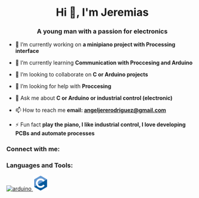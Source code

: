 <h1 align="center">Hi 👋, I'm Jeremias</h1>
<h3 align="center">A young man with a passion for electronics</h3>

- 🔭 I’m currently working on **a minipiano project with Processing interface**

- 🌱 I’m currently learning **Communication with Proccesing and Arduino**

- 👯 I’m looking to collaborate on **C or Arduino projects**

- 🤝 I’m looking for help with **Proccesing**

- 💬 Ask me about **C or Arduino or industrial control (electronic)**

- 📫 How to reach me **email: angeljererodriguez@gmail.com**

- ⚡ Fun fact **play the piano, I like industrial control, I love developing PCBs and automate processes**

<h3 align="left">Connect with me:</h3>
<p align="left">
</p>

<h3 align="left">Languages and Tools:</h3>
<p align="left"> <a href="https://www.arduino.cc/" target="_blank" rel="noreferrer"> <img src="https://cdn.worldvectorlogo.com/logos/arduino-1.svg" alt="arduino" width="40" height="40"/> </a> <a href="https://www.cprogramming.com/" target="_blank" rel="noreferrer"> <img src="https://raw.githubusercontent.com/devicons/devicon/master/icons/c/c-original.svg" alt="c" width="40" height="40"/> </a> </p>
